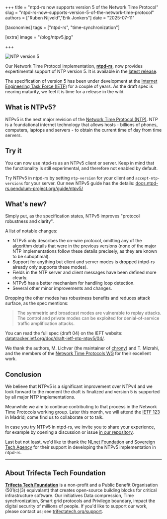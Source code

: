 +++
title = "ntpd-rs now supports version 5 of the Network Time Protocol"
slug = "ntpd-rs-now-supports-version-5-of-the-network-time-protocol"
authors = ["Ruben Nijveld","Erik Jonkers"]
date = "2025-07-11"

[taxonomies]
tags = ["ntpd-rs", "time-synchronization"] 

[extra]
image = "/blog/ntpv5.jpg"

+++

![NTP version 5](/blog/ntpv5.jpg)

Our Network Time Protocol implementation, **[ntpd-rs](https://github.com/pendulum-project/ntpd-rs/)**, now provides expertimental support of NTP version 5. It is available in the [latest release](https://github.com/pendulum-project/ntpd-rs/releases/tag/v1.6.0).

<!-- more -->

The specification of version 5 has been under development at the [Internet Engineering Task Force (IETF)](https://www.ietf.org/) for a couple of years. As the draft spec is nearing maturity, we feel it is time for a release in the wild.

## What is NTPv5?

NTPv5 is the next major revision of the [Network Time Protocol (NTP)](https://en.wikipedia.org/wiki/Network_Time_Protocol). NTP is a foundational internet technology that allows hosts - billions of phones, computers, laptops and servers - to obtain the current time of day from time servers.

## Try it

You can now use ntpd-rs as an NTPv5 client or server. Keep in mind that the functionality is still experimental, and therefore not enabled by default. 

Try NTPv5 in ntpd-rs by setting `ntp-version` for your client and `accept-ntp-versions` for your server. Our new NTPv5 guide has the details: 
[docs.ntpd-rs.pendulum-project.org/guide/ntpv5/](https://docs.ntpd-rs.pendulum-project.org/guide/ntpv5/)

## What's new?

Simply put, as the specification states, NTPv5 improves "protocol robustness and clarity".

A list of notable changes:

- NTPv5 only describes the on-wire protocol, omitting any of the algorithm details that were in the previous versions (none of the major NTP implementations follow these details precisely, as they are known to be suboptimal).
- Support for anything but client and server modes is dropped (ntpd-rs already only supports these modes).
- Fields in the NTP server and client messages have been defined more clearly.
- NTPv5 has a better mechanism for handling loop detection.
- Several other minor improvements and changes.

Dropping the other modes has robustness benefits and reduces attack surface, as the spec mentions:

> The symmetric and broadcast modes are vulnerable to replay attacks. The control and private modes can be exploited for denial-of-service traffic amplification attacks. 

You can read the full spec (draft 04) on the IEFT website: [datatracker.ietf.org/doc/draft-ietf-ntp-ntpv5/04/](https://datatracker.ietf.org/doc/draft-ietf-ntp-ntpv5/04/). 

We thank the authors, M. Lichvar (the maintainer of [chrony](https://chrony-project.org/)) and T. Mizrahi, and the members of the [Network Time Protocols WG](https://datatracker.ietf.org/wg/ntp/about/) for their excellent work.

## Conclusion

We believe that NTPv5 is a significant improvement over NTPv4 and we look forward to the moment the draft is finalized and version 5 is supported by all major NTP implementations.

Meanwhile we aim to continue contributing to that process in the Network Time Protocols working group. Later this month, we will attend the [IETF 123](https://www.ietf.org/meeting/123/) in Madrid; come find us to collaborate or to talk.

In case you try NTPv5 in ntpd-rs, we invite you to share your experience, for example by opening a discussion or issue [in our repository](https://github.com/pendulum-project/ntpd-rs/discussions). 

Last but not least, we'd like to thank the [NLnet Foundation](https://nlnet/nl) and [Sovereign Tech Agency](https://www.sovereign.tech/) for their support in developing the NTPv5 implementation in ntpd-rs.

---

## About Trifecta Tech Foundation

[**Trifecta Tech Foundation**](https://trifectatech.org) is a non-profit and a Public Benefit Organisation (501(c)(3) equivalant) that creates open-source building blocks for critical infrastructure software. Our initiatives Data compression, Time synchronization, Smart grid protocols and Privilege boundary, impact the digital security of millions of people. If you'd like to support our work, please contact us; see [trifectatech.org/support](https://trifectatech.org/support/).
